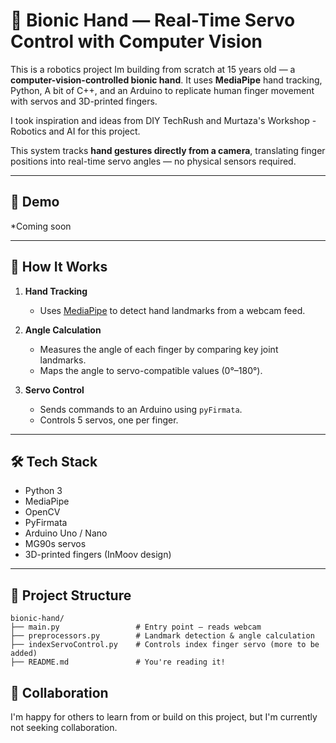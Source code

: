 # 🦾 Bionic Hand — Real-Time Servo Control with Computer Vision

This is a robotics project Im building from scratch at 15 years old — a **computer-vision-controlled bionic hand**. It uses **MediaPipe** hand tracking, Python, A bit of C++, and an Arduino to replicate human finger movement with servos and 3D-printed fingers.

I took inspiration and ideas from DIY TechRush and Murtaza's Workshop - Robotics and AI for this project.

This system tracks **hand gestures directly from a camera**, translating finger positions into real-time servo angles — no physical sensors required.

---

## 🎥 Demo

*Coming soon

---

## 🧠 How It Works

1. **Hand Tracking**  
   - Uses [MediaPipe](https://ai.google.dev/edge/mediapipe/solutions/guide) to detect hand landmarks from a webcam feed.

2. **Angle Calculation**  
   - Measures the angle of each finger by comparing key joint landmarks.
   - Maps the angle to servo-compatible values (0°–180°).

3. **Servo Control**  
   - Sends commands to an Arduino using `pyFirmata`.
   - Controls 5 servos, one per finger.

---

## 🛠️ Tech Stack

- Python 3
- MediaPipe
- OpenCV
- PyFirmata
- Arduino Uno / Nano
- MG90s servos
- 3D-printed fingers (InMoov design)

---

## 📁 Project Structure
```plaintext
bionic-hand/
├── main.py                 # Entry point — reads webcam
├── preprocessors.py        # Landmark detection & angle calculation
├── indexServoControl.py    # Controls index finger servo (more to be added)
├── README.md               # You're reading it!
```

## 🤝 Collaboration
I'm happy for others to learn from or build on this project, but I'm currently not seeking collaboration.  

